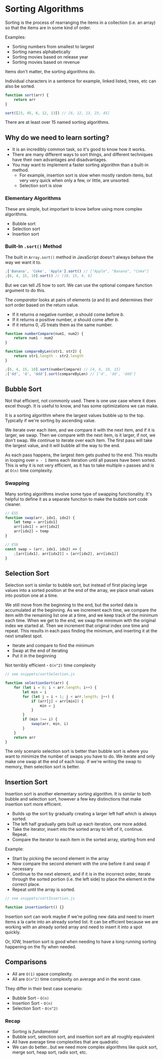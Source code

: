 # Sorting Algorithms

Sorting is the process of rearranging the items in a collection (i.e. an array) so that the items are in some kind of order.

Examples:

- Sorting numbers from smallest to largest
- Sorting names alphabetically
- Sorting movies based on release year
- Sorting movies based on revenue

Items don't matter, the sorting algorithms do.

Individual characters in a sentence for example, linked listed, trees, etc can also be sorted.

```js
function sort(arr) {
	return arr
}

sort([23, 45, 6, 12, 13]) // [6, 12, 13, 23, 45]
```

There are at least over 15 named sorting algorithms.

## Why do we need to learn sorting?

- It is an incredibly common task, so it's good to know how it works.
- There are many different ways to sort things, and different techniques have their own advantages and disadvantages.
- You may want to implement a faster sorting algorithm than a built-in method.
  - For example, insertion sort is slow when mostly random items, but very very quick when only a few, or little, are unsorted.
  - Selection sort is slow

### Elementary Algorithms

These are simple, but important to know before using more complex algorithms.

- Bubble sort
- Selection sort
- Insertion sort

### Built-In `.sort()` Method

The built in `Array.sort()` method in JavaScript doesn't always behave the way we want it to.

```js
;['Banana', 'Coke', 'Apple'].sort() // ["Apple", "Banana", "Coke"]
;[6, 4, 15, 10].sort() // [10, 15, 4, 6]
```

But we can tell JS how to sort. We can use the optional compare function argument to do this.

The _comparator_ looks at pairs of elements (_a_ and _b_) and determines their sort order based on the return value.

- If it returns _a_ negative number, _a_ should come before _b_.
- If it returns _a_ positive number, _a_ should come after _b_.
- If it returns 0, JS treats them as the same number.

```js
function numberCompare(num1, num2) {
	return num1 - num2
}

function compareByLen(str1, str2) {
	return str1.length - str2.length
}

;[6, 4, 15, 10].sort(numberCompare) // [4, 6, 10, 15]
;['dd', 'd', 'ddd'].sort(compareByLen) // ['d', 'dd', 'ddd']
```

## Bubble Sort

Not that efficient, not commonly used. There is one use case where it does excel though. It is useful to know, and has some optimizations we can make.

It is a sorting algorithm where the largest values bubble up to the top. Typically if we're sorting by ascending value.

We iterate over each item, and we compare it with the next item, and if it is larger, we swap. Then we compare with the next item, is it larger, if not, we don't swap. We continue to iterate over each item. The first pass will take the largest value, and it will bubble all the way to the end.

As each pass happens, the largest item gets pushed to the end. This results in looping over `n - 1` items each iteration until all passes have been sorted. This is why it is not very efficient, as it has to take multiple `n` passes and is at `O(n)` time complexity.

### Swapping

Many sorting algorithms involve some type of swapping functionality. It's helpful to define it as a separate funciton to make the bubble sort code cleaner.

```js
// ES5
function swap(arr, idx1, idx2) {
	let temp = arr[idx1]
	arr[idx1] = arr[idx2]
	arr[idx2] = temp
}

// ES6
const swap = (arr, idx1, idx2) => {
	;[arr[idx1], arr[idx2]] = [arr[idx2], arr[idx1]]
}
```

## Selection Sort

Selection sort is similar to bubble sort, but instead of first placing large values into a sorted position at the end of the array, we place small values into position one at a time.

We still move from the beginning to the end, but the sorted data is accumulated at the beginning. As we increment each time, we compare the item with the remaining list one at a time, and we keep track of the minimum each time. When we get to the end, we swap the minimum with the original index we started at. Then we increment that original index one time and repeat. This results in each pass finding the minimum, and inserting it at the next smallest spot.

- Iterate and compare to find the minimum
- Swap at the end of iterating
- Put it in the beginning

Not terribly efficient - `O(n^2)` time complexity

```js
// see snippets/sortSelection.js

function selectionSort(arr) {
	for (let i = 0; i < arr.length; i++) {
		let min = i
		for (let j = i + 1; j < arr.length; j++) {
			if (arr[j] < arr[min]) {
				min = j
			}
		}
		if (min !== i) {
			swap(arr, min, i)
		}
	}
	return arr
}
```

The only scenario selection sort is better than bubble sort is where you want to minimize the number of swaps you have to do. We iterate and only make one swap at the end of each loop. If we're writing the swap to memory, then selection sort is better.

## Insertion Sort

Insertion sort is another elementary sorting algorithm. It is similar to both bubble and selection sort, however a few key distinctions that make insertion sort more efficient.

- Builds up the sort by gradually creating a larger left half which is always sorted.
- The left half gradually gets built up each iteration, one more added.
- Take the iterator, insert into the sorted array to left of it, continue. Repeat.
- Compare the iterator to each item in the sorted array, starting from end

Example:

- Start by picking the second element in the array
- Now compare the second element with the one before it and swap if necessary
- Continue to the next element, and if it is in the incorrect order, iterate through the sorted portion (i.e. the left side) to place the element in the correct place.
- Repeat until the array is sorted.

```js
// see snippets/sortInsertion.js

function insertionSort() {}
```

Insertion sort can work maybe if we're polling new data and need to insert items a la carte into an already sorted list. It can be efficient because we are working with an already sorted array and need to insert it into a spot quickly.

Or, IOW, Insertion sort is good when needing to have a long running sorting happening on the fly when needed.

## Comparisons

- All are `O(1)` space complexity.
- All are `O(n^2)` time complexity on average and in the worst case.

They differ in their best case scenario:

- Bubble Sort - `O(n)`
- Insertion Sort - `O(n)`
- Selection Sort - `O(n^2)`

### Recap

- Sorting is _fundamental_
- Bubble sort, selection sort, and insertion sort are all roughly equivalent
- All have average time complexities that are quadratic
- We can do better...but we need more complex algorithms like quick sort, merge sort, heap sort, radix sort, etc.
